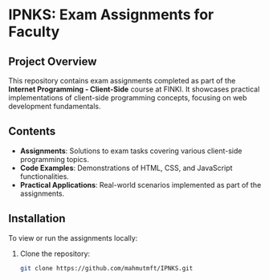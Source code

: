 # IPNKS: Exam Assignments for Faculty

## Project Overview

This repository contains exam assignments completed as part of the **Internet Programming - Client-Side** course at FINKI. It showcases practical implementations of client-side programming concepts, focusing on web development fundamentals.

## Contents

- **Assignments**: Solutions to exam tasks covering various client-side programming topics.
- **Code Examples**: Demonstrations of HTML, CSS, and JavaScript functionalities.
- **Practical Applications**: Real-world scenarios implemented as part of the assignments.

## Installation

To view or run the assignments locally:

1. Clone the repository:
   ```bash
   git clone https://github.com/mahmutmft/IPNKS.git
